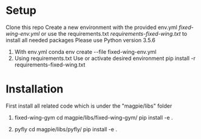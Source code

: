 # Setup

Clone this repo
Create a new environment with the provided env.yml _fixed-wing-env.yml_ or use the requirements.txt _requirements-fixed-wing.txt_ to install all needed packages
Please use Python version 3.5.6

1. With env.yml
   conda env create --file fixed-wing-env.yml
2. Using requirements.txt
   Use or activate desired environment
   pip install -r requirements-fixed-wing.txt

# Installation

First install all related code which is under the "magpie/libs" folder

1. fixed-wing-gym
   cd magpie/libs/fixed-wing-gym/
   pip install -e .

2. pyfly
   cd magpie/libs/pyfly/
   pip install -e .
